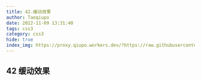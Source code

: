 ```yaml
---
title: 42.缓动效果
author: Taoqiupo
date: 2022-11-09 13:31:40
tags: css3
category: css3
hide: true
index_img: https://proxy.qiupo.workers.dev/?https://raw.githubusercontent.com/qiupo/myImages/master/img/202211091324431.png
---
```

## 42 缓动效果

